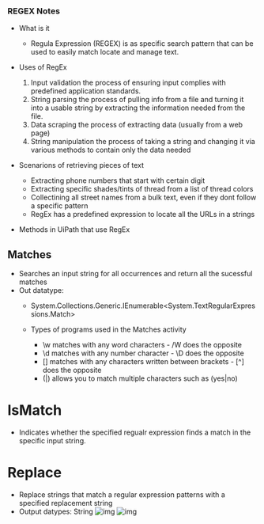 ### REGEX Notes 


- What is it 

    - Regula Expression (REGEX) is as specific search pattern that can be used to easily match locate and manage text. 
- Uses of RegEx
    1. Input validation 
        the process of ensuring input complies with predefined application standards.
    2. String parsing 
        the process of pulling info from a file and turning it into a usable string by extracting the information needed from the file.
    3. Data scraping 
        the process of extracting data (usually from a web page)
    4. String manipulation 
        the process of taking a string and changing it via various methods to contain only the data needed

- Scenarions of retrieving pieces of text
    - Extracting phone numbers that start with certain digit
    - Extracting specific shades/tints of thread from a list of thread colors
    - Collectining all street names from a bulk text, even if they dont follow a specific pattern 
    - RegEx has a predefined expression to locate all the URLs in a strings

- Methods in UiPath that use RegEx 

## Matches
- Searches an input string for all occurrences and return all the sucessful matches 
- Out datatype: 
    - System.Collections.Generic.IEnumerable<System.TextRegularExpressions.Match>

    - Types of programs used in the Matches activity
        - \w matches with any word characters -  /W does the opposite
        - \d matches with any number character - \D does the opposite
        - [] matches with any characters written between brackets - [^] does the opposite
        - (|) allows you to match multiple characters such as (yes|no)
# IsMatch 
- Indicates whether the specified regualr expression finds a match in the specific input string.
# Replace
- Replace strings that match a regular expression patterns with a specified replacement string
- Output datypes: String
![img](<https://raw.githubusercontent.com/miketuskey/ReGex/afcc8eeb4c2fb39f7bc58e34480e376849dce080/SylvesterReplace1.jpg>)
![img](<https://raw.githubusercontent.com/miketuskey/ReGex/main/SylvesterOutput.jpg>)
